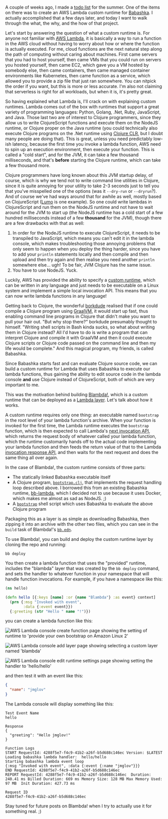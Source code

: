 A couple of weeks ago, I made a [todo list](2022-06-21-todo-list.html) for the
summer. One of the items on there was to create an AWS Lambda custom runtime for
[Babashka](https://github.com/babashka/babashka). I actually accomplished that a
few days later, and today I want to walk through the what, the why, and the how
of that project.

Let's start by answering the question of what a custom runtime is. For anyone
not familiar with [AWS Lambda](https://aws.amazon.com/lambda/), it is basically
a way to run a function in the AWS cloud without having to worry about how or
where the function is actually executed. For me, cloud functions are the next
natural step along the path of computing without caring about machines. First
came servers that you had to host yourself, then came VMs that you could run on
servers you hosted yourself, then came EC2, which gave you a VM hosted by
somebody else, then came containers, then came managed container environments
like Kubernetes, then came function as a service, which allowed you to provide a
zip file that just ran somewhere. You can nitpick the order if you want, but
this is more or less accurate. I'm also not claiming that serverless is right
for all workloads, but when it is, it's pretty great.

So having explained what Lambda is, I'll crack on with explaining custom
runtimes. Lambda comes out of the box with runtimes that support a great variety
of programming languages: Python, Golang, .Net, Ruby, JavaScript, and Java.
Those last two are of interest to Clojure programmers, since they allow us to
write ClojureScript functions and execute them on the NodeJS runtime, or Clojure
proper on the Java runtime (you could technically also execute Clojure programs
on the .Net runtime using [Clojure CLR](https://clojure.org/about/clojureclr),
but I doubt many people are doing that). This is great, unless you need
predictably low-ish latency, because the first time you invoke a lambda
function, AWS need to spin up an execution environment, then execute your
function. This is called a "cold start", and for the JVM, it can take a few
thousand milliseconds, and that's **before** starting the Clojure runtime, which
can take a few thousand more.

Clojure programmers have long known about this JVM startup delay, of course,
which is why we tend not to write command line utilities in Clojure, since it is
quite annoying for your utility to take 2-3 seconds just to tell you that you've
misspelled one of the options (was it `--dry-run` or `--dryrun`?). And of course
we've had ways around that for awhile as well, mostly based on ClojureScript
([Lumo](https://github.com/anmonteiro/lumo) is one example). So one could write
lambdas in ClojureScript and run them on the NodeJS runtime and not have to wait
around for the JVM to start up (the NodeJS runtime has a cold start of a few
hundred milliseconds instead of a few **thousand** for the JVM), though there
are a few drawbacks with that as well:

1. In order for the NodeJS runtime to execute ClojureScript, it needs to be
   transpiled to JavaScript, which means you can't edit it in the lambda
   console, which makes troubleshooting those annoying problems that only seem
   to happen when you deploy the thing harder, since you have to add your
   `println` statements locally and then compile and then upload and then try
   again and then realise you need another `println` somewhere else... ugh! To
   be fair, JVM Clojure has the same issue.
2. You have to use NodeJS. Yuck.

Luckily, AWS has provided the ability to specify a [custom
runtime](https://docs.aws.amazon.com/lambda/latest/dg/runtimes-custom.html),
which can be written in any language and just needs to be executable on a Linux
system and implement a simple local invocation API. This means that you can now
write lambda functions in any language!

Getting back to Clojure, the wonderful [borkdude](https://github.com/borkdude)
realised that if one could compile a Clojure program using
[GraalVM](https://www.graalvm.org/), it would start up fast, thus enabling
command line programs in Clojure that didn't make you want to pull your hair
out. "But why stop there?" borkdude presumably thought to himself. "Writing
shell scripts in Bash kinda sucks, so what about writing them in Clojure
instead? All I'd have to do is write a program that can interpret Clojure and
compile it with GraalVM and then it could execute Clojure scripts or Clojure
code passed on the command line and then my life would be complete." And this
magical program, my friends, is called Babashka.

Since Babashka starts fast and can evaluate Clojure source code, we can build a
custom runtime for Lambda that uses Babashka to execute our lambda functions,
thus gaining the ability to edit source code in the lambda console **and** use
Clojure instead of ClojureScript, both of which are very important to me.

This was the motivation behind building
[Blambda!](https://github.com/jmglov/blambda), which is a custom runtime that
can be deployed as a [Lambda
layer](https://docs.aws.amazon.com/lambda/latest/dg/gettingstarted-concepts.html#gettingstarted-concepts-layer).
Let's talk about how it works.

A custom runtime requires only one thing: an executable named `bootstrap` in the
root level of your lambda function's archive. When your function is invoked for
the first time, the Lambda runtime executes the `bootstrap` function, which is
then expected to call Lambda's [next invocation
API](https://docs.aws.amazon.com/lambda/latest/dg/runtimes-api.html#runtimes-api-next),
which returns the request body of whatever called your lambda function, which
the runtime customarily hands off to the actual code implementing your lambda
function and then feeds the return value of that to the Lambda [invocation
response
API](https://docs.aws.amazon.com/lambda/latest/dg/runtimes-api.html#runtimes-api-response),
and then waits for the next request and does the same thing all over again.

In the case of Blambda!, the custom runtime consists of three parts:
- The statically linked Babashka executable itself
- A Clojure program,
  [`bootstrap.clj`](https://github.com/jmglov/blambda/blob/f1ab0ecd79e7b9d1ff733927baf68a9551e42d6b/bootstrap.clj),
  that implements the request handling loop described above. I borrowed this
  from an existing Babashka runtime,
  [bb-lambda](https://github.com/tatut/bb-lambda), which I decided not to use
  because it uses Docker, which makes me almost as sad as NodeJS. ;)
- A
  [`bootstrap`](https://github.com/jmglov/blambda/blob/f1ab0ecd79e7b9d1ff733927baf68a9551e42d6b/bootstrap)
  shell script which uses Babashka to evaluate the above Clojure program

Packaging this as a layer is as simple as downloading Babashka, then zipping it
into an archive with the other two files, which you can see in the `build` task
of Blambda!'s [`bb.edn`](https://github.com/jmglov/blambda/blob/39519beeae0296508517f292df6de8f5df563dd7/bb.edn#L17).

To use Blambda!, you can build and deploy the custom runtime layer by cloning
the repo and running:

```
bb deploy
```

You then create a lambda function that uses the "provided" runtime, includes
the "blambda" layer that was created by the `bb deploy` command, and sets the
handler to whatever function in your namespace that will handle function
invocations. For example, if you have a namespace like this:

``` clojure
(ns hello)

(defn hello [{:keys [name] :or {name "Blambda"} :as event} context]
  (prn {:msg "Invoked with event",
        :data {:event event}})
  {:greeting (str "Hello " name "!")})
```

you can create a lambda function like this:

![AWS Lambda console create function page showing the setting of runtime to
'provide your own bootstrap on Amazon Linux 2'](assets/2022-07-03-blambda-create-function.png)

![AWS Lambda console add layer page showing selecting a custom layer named 'blambda'](assets/2022-07-03-blambda-add-layer.png)

![AWS Lambda console edit runtime settings page showing setting the handler to 'hello/hello'](assets/2022-07-03-blambda-set-handler.png)

and then test it with an event like this:

``` json
{
  "name": "jmglov"
}
```

The Lambda console will display something like this:

```
Test Event Name
hello

Response
{
  "greeting": "Hello jmglov!"
}

Function Logs
START RequestId: 4288f5e7-f4c9-41b2-a26f-b5d688c146ec Version: $LATEST
Loading babashka lambda handler:  hello/hello
Starting babashka lambda event loop
{:msg "Invoked with event", :data {:event {:name "jmglov"}}}
END RequestId: 4288f5e7-f4c9-41b2-a26f-b5d688c146ec
REPORT RequestId: 4288f5e7-f4c9-41b2-a26f-b5d688c146ec	Duration: 240.41 ms	Billed Duration: 669 ms	Memory Size: 128 MB	Max Memory Used: 97 MB	Init Duration: 427.73 ms

Request ID
4288f5e7-f4c9-41b2-a26f-b5d688c146ec
```

Stay tuned for future posts on Blambda! when I try to actually use it for
something real. ;)
